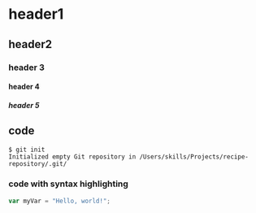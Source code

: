 # header1
## header2
### header 3
#### header 4
##### header 5

## code
```
$ git init
Initialized empty Git repository in /Users/skills/Projects/recipe-repository/.git/
```

### code with syntax highlighting

``` javascript
var myVar = "Hello, world!";
```
